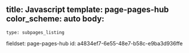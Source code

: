 title: Javascript
template: page-pages-hub
color_scheme: auto
body:
  -
    type: subpages_listing
fieldset: page-pages-hub
id: a4834ef7-6e55-48e7-b58c-e9ba3d936ffe
